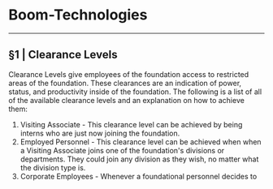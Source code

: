 # Boom-Technologies

----------------------------------------------------------

## §1 | Clearance Levels 
Clearance Levels give employees of the foundation access to restricted areas of the foundation. These clearances are an indication of power, status, and productivity inside of the foundation. The following is a list of all of the available clearance levels and an explanation on how to achieve them:
1. Visiting Associate - This clearance level can be achieved by being interns who are just now joining the foundation.
2. Employed Personnel - This clearance level can be achieved when when a Visiting Associate joins one of the foundation's divisions or departments. They could join any division as they wish, no matter what the division type is.
3. Corporate Employees - Whenever a foundational personnel decides to
